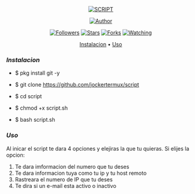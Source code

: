 <p align="center">
</p>
<p align="center">
<a href="#"><img title="SCRIPT" src="https://img.shields.io/badge/SCRIPT-green?colorA=%23ff0000&colorB=%23017e40&style=for-the-badge"></a>
</p>
<p align="center">
<a href="https://github.com/jockertermux"><img title="Author" src="https://img.shields.io/badge/Author-Jocker Termux-red.svg?style=for-the-badge&logo=github"></a>
  <p align="center">
<a href="https://github.com/jockertermux/followers"><img title="Followers" src="https://img.shields.io/github/followers/jockertermux/script?color=blue&style=flat-square"></a>
<a href="https://github.com/jockertermux/megumikato2/stargazers/"><img title="Stars" src="https://img.shields.io/github/stars/jockertermux/script?color=red&style=flat-square"></a>
<a href="https://github.com/jockertermux/megumikato2/network/members"><img title="Forks" src="https://img.shields.io/github/forks/jockertermux/script?color=red&style=flat-square"></a>
<a href="https://github.com/jockertermux/megumikato2/watchers"><img title="Watching" src="https://img.shields.io/github/watchers/jockertermux/script?label=Watchers&color=blue&style=flat-square"></a>
</p>
</p>
<p align="center">
  <a href="https://github.com/jockertermux/script#instalacion">Instalacion</a> •
  <a href="https://github.com/jockertermux/script#uso">Uso</a> 
</p>



### *Instalacion*

* $ pkg install git -y

* $ git clone https://github.com/jockertermux/script

* $ cd script

* $ chmod +x script.sh

* $ bash script.sh

### *Uso*

Al inicar el script te dara 4 opciones y elejiras la que tu quieras.
Si elijes la opcion:
1. Te dara imformacion del numero que tu deses
2. Te dara informacion tuya como tu ip y tu host remoto
3. Rastreara el numero de IP que tu deses
4. Te dira si un e-mail esta activo o inactivo 

